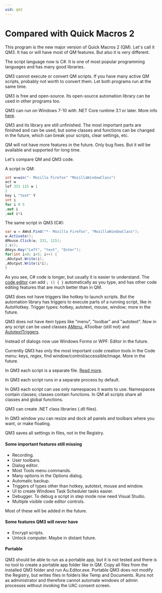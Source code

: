 ```yaml
---
uid: qm2
---
```


# Compared with Quick Macros 2
This program is the new major version of Quick Macros 2 (QM). Let's call it QM3. It has or will have most of QM features. But also it is very different.

The script language now is C#. It is one of most popular programming languages and has many good libraries.

QM3 cannot execute or convert QM scripts. If you have many active QM scripts, probably not worth to convert them. Let both programs run at the same time.

QM3 is free and open-source. Its open-source automation library can be used in other programs too.

QM3 can run on Windows 7-10 with .NET Core runtime 3.1 or later. More info [here](xref:index).

QM3 and its library are still unfinished. The most important parts are finished and can be used, but some classes and functions can be changed in the future, which can break your scripts, clear settings, etc.

QM will not have more features in the future. Only bug fixes. But it will be available and supported for long time.

Let's compare QM and QM3 code.

A script in QM:
```csharp
int w=win("- Mozilla Firefox" "MozillaWindowClass")
act w
lef 331 115 w 1
2
key L "text" Y
int i
for i 0 5
,out i
,out i*i
```

The same script in QM3 (C#):
```csharp
var w = AWnd.Find("*- Mozilla Firefox", "MozillaWindowClass");
w.Activate();
AMouse.Click(w, 331, 115);
2.s();
AKeys.Key("Left", "text", "Enter");
for(int i=0; i<5; i++) {
,AOutput.Write(i);
,AOutput.Write(i*i);
}
```

As you see, C# code is longer, but usually it is easier to understand. The [code editor](xref:code_editor) can add `; () { }` automatically as you type, and has other code editing features that are much better than in QM.

QM3 does not have triggers like hotkey to launch scripts. But the automation library has triggers to execute parts of a running script, like in AutoHotkey. Trigger types: hotkey, autotext, mouse, window; more in the future.

QM3 does not have item types like "menu", "toolbar" and "autotext". Now in any script can be used classes [AMenu](), AToolbar (still not) and [AutotextTriggers](xref:Au.Triggers.AutotextTriggers).

Instead of dialogs now use Windows Forms or WPF. Editor in the future.

Currently QM3 has only the most important code creation tools in the Code menu: keys, regex, find window/control/accessible/image. More in the future.

In QM3 each script is a separate file. [Read more](xref:au_editor).

In QM3 each script runs in a separate process by default.

In QM3 each script can use only namespaces it wants to use. Namespaces contain classes; classes contain functions. In QM all scripts share all classes and global functions.

QM3 can create .NET class libraries (.dll files).

In QM3 window you can resize and dock all panels and toolbars where you want, or make floating.

QM3 saves all settings in files, not in the Registry.

#### Some important features still missing
- Recording.
- User toolbars.
- Dialog editor.
- Most Tools menu commands.
- Many options in the Options dialog.
- Automatic backup.
- Triggers of types other than hotkey, autotext, mouse and window.
- UI to create Windows Task Scheduler tasks easier.
- Debugger. To debug a script in step mode now need Visual Studio.
- Multiple visible code editor controls.

Most of these will be added in the future.

#### Some features QM3 will never have
- Encrypt scripts.
- Unlock computer. Maybe in distant future.

#### Portable
QM3 should be able to run as a portable app, but it is not tested and there is no tool to create a portable app folder like in QM. Copy all files from the installed QM3 folder and run Au.Editor.exe. Portable QM3 does not modify the Registry, but writes files in folders like Temp and Documents. Runs not as administrator and therefore cannot automate windows of admin processes without invoking the UAC consent screen.
